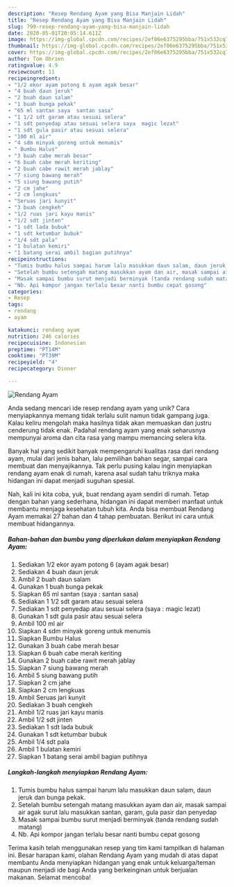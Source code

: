 ```yaml
---
description: "Resep Rendang Ayam yang Bisa Manjain Lidah"
title: "Resep Rendang Ayam yang Bisa Manjain Lidah"
slug: 799-resep-rendang-ayam-yang-bisa-manjain-lidah
date: 2020-05-01T20:05:14.611Z
image: https://img-global.cpcdn.com/recipes/2ef06e6375295bba/751x532cq70/rendang-ayam-foto-resep-utama.jpg
thumbnail: https://img-global.cpcdn.com/recipes/2ef06e6375295bba/751x532cq70/rendang-ayam-foto-resep-utama.jpg
cover: https://img-global.cpcdn.com/recipes/2ef06e6375295bba/751x532cq70/rendang-ayam-foto-resep-utama.jpg
author: Tom Obrien
ratingvalue: 4.9
reviewcount: 11
recipeingredient:
- "1/2 ekor ayam potong 6 ayam agak besar"
- "4 buah daun jeruk"
- "2 buah daun salam"
- "1 buah bunga pekak"
- "65 ml santan saya  santan sasa"
- "1 1/2 sdt garam atau sesuai selera"
- "1 sdt penyedap atau sesuai selera saya  magic lezat"
- "1 sdt gula pasir atau sesuai selera"
- "100 ml air"
- "4 sdm minyak goreng untuk menumis"
- " Bumbu Halus"
- "3 buah cabe merah besar"
- "6 buah cabe merah keriting"
- "2 buah cabe rawit merah jablay"
- "7 siung bawang merah"
- "5 siung bawang putih"
- "2 cm jahe"
- "2 cm lengkuas"
- "Seruas jari kunyit"
- "3 buah cengkeh"
- "1/2 ruas jari kayu manis"
- "1/2 sdt jinten"
- "1 sdt lada bubuk"
- "1 sdt ketumbar bubuk"
- "1/4 sdt pala"
- "1 bulatan kemiri"
- "1 batang serai ambil bagian putihnya"
recipeinstructions:
- "Tumis bumbu halus sampai harum lalu masukkan daun salam, daun jeruk dan bunga pekak."
- "Setelah bumbu setengah matang masukkan ayam dan air, masak sampai air agak surut lalu masukkan santan, garam, gula pasir dan penyedap"
- "Masak sampai bumbu surut menjadi berminyak (tanda rendang sudah matang)"
- "Nb. Api kompor jangan terlalu besar nanti bumbu cepat gosong"
categories:
- Resep
tags:
- rendang
- ayam

katakunci: rendang ayam 
nutrition: 246 calories
recipecuisine: Indonesian
preptime: "PT14M"
cooktime: "PT39M"
recipeyield: "4"
recipecategory: Dinner

---
```



![Rendang Ayam](https://img-global.cpcdn.com/recipes/2ef06e6375295bba/751x532cq70/rendang-ayam-foto-resep-utama.jpg)

Anda sedang mencari ide resep rendang ayam yang unik? Cara menyiapkannya memang tidak terlalu sulit namun tidak gampang juga. Kalau keliru mengolah maka hasilnya tidak akan memuaskan dan justru cenderung tidak enak. Padahal rendang ayam yang enak seharusnya mempunyai aroma dan cita rasa yang mampu memancing selera kita.

Banyak hal yang sedikit banyak mempengaruhi kualitas rasa dari rendang ayam, mulai dari jenis bahan, lalu pemilihan bahan segar, sampai cara membuat dan menyajikannya. Tak perlu pusing kalau ingin menyiapkan rendang ayam enak di rumah, karena asal sudah tahu triknya maka hidangan ini dapat menjadi suguhan spesial.




Nah, kali ini kita coba, yuk, buat rendang ayam sendiri di rumah. Tetap dengan bahan yang sederhana, hidangan ini dapat memberi manfaat untuk membantu menjaga kesehatan tubuh kita. Anda bisa membuat Rendang Ayam memakai 27 bahan dan 4 tahap pembuatan. Berikut ini cara untuk membuat hidangannya.

<!--inarticleads1-->

##### Bahan-bahan dan bumbu yang diperlukan dalam menyiapkan Rendang Ayam:

1. Sediakan 1/2 ekor ayam potong 6 (ayam agak besar)
1. Sediakan 4 buah daun jeruk
1. Ambil 2 buah daun salam
1. Gunakan 1 buah bunga pekak
1. Siapkan 65 ml santan (saya : santan sasa)
1. Sediakan 1 1/2 sdt garam atau sesuai selera
1. Sediakan 1 sdt penyedap atau sesuai selera (saya : magic lezat)
1. Gunakan 1 sdt gula pasir atau sesuai selera
1. Ambil 100 ml air
1. Siapkan 4 sdm minyak goreng untuk menumis
1. Siapkan  Bumbu Halus
1. Gunakan 3 buah cabe merah besar
1. Siapkan 6 buah cabe merah keriting
1. Gunakan 2 buah cabe rawit merah jablay
1. Siapkan 7 siung bawang merah
1. Ambil 5 siung bawang putih
1. Siapkan 2 cm jahe
1. Siapkan 2 cm lengkuas
1. Ambil Seruas jari kunyit
1. Sediakan 3 buah cengkeh
1. Ambil 1/2 ruas jari kayu manis
1. Ambil 1/2 sdt jinten
1. Sediakan 1 sdt lada bubuk
1. Gunakan 1 sdt ketumbar bubuk
1. Ambil 1/4 sdt pala
1. Ambil 1 bulatan kemiri
1. Siapkan 1 batang serai ambil bagian putihnya




<!--inarticleads2-->

##### Langkah-langkah menyiapkan Rendang Ayam:

1. Tumis bumbu halus sampai harum lalu masukkan daun salam, daun jeruk dan bunga pekak.
1. Setelah bumbu setengah matang masukkan ayam dan air, masak sampai air agak surut lalu masukkan santan, garam, gula pasir dan penyedap
1. Masak sampai bumbu surut menjadi berminyak (tanda rendang sudah matang)
1. Nb. Api kompor jangan terlalu besar nanti bumbu cepat gosong




Terima kasih telah menggunakan resep yang tim kami tampilkan di halaman ini. Besar harapan kami, olahan Rendang Ayam yang mudah di atas dapat membantu Anda menyiapkan hidangan yang enak untuk keluarga/teman maupun menjadi ide bagi Anda yang berkeinginan untuk berjualan makanan. Selamat mencoba!
